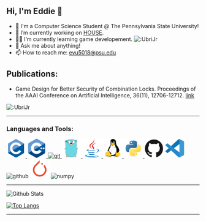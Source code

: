 ## Hi, I'm Eddie 👋 
- :brain: I'm a Computer Science Student @ The Pennsylvania State University! 
- 🔭 I’m currently working on [HOUSE](https://github.com/UbriJr/HOUSE).
- :surfing_man: I’m currently learning game developement.                          ![:UbriJr](https://count.getloli.com/get/@:UbriJr?theme=moebooru)
- 💬 Ask me about anything!
- 📫 How to reach me: evu5018@psu.edu

## Publications:
- Game Design for Better Security of Combination Locks. Proceedings of the AAAI Conference on Artificial Intelligence, 36(11), 12706-12712. [link](https://doi.org/10.1609/aaai.v36i11.21547)

![:UbriJr](https://count.getloli.com/get/@:UbriJr?theme=moebooru)
***

### Languages and Tools:
<a href="https://www.cprogramming.com/" target="_blank"> <img src="https://raw.githubusercontent.com/devicons/devicon/master/icons/c/c-original.svg" alt="c" width="50" height="50"/> </a> <a href="https://www.w3schools.com/cpp/" target="_blank"> <img src="https://raw.githubusercontent.com/devicons/devicon/master/icons/cplusplus/cplusplus-original.svg" alt="cplusplus" width="50" height="50"/> </a> <a href="https://git-scm.com/" target="_blank"> <img src="https://www.vectorlogo.zone/logos/git-scm/git-scm-icon.svg" alt="git" width="50" height="50"/> </a> <a href="https://golang.org" target="_blank"> <img src="https://raw.githubusercontent.com/devicons/devicon/master/icons/go/go-original.svg" alt="go" width="50" height="50"/> </a> <a href="https://www.java.com" target="_blank"> <img src="https://raw.githubusercontent.com/devicons/devicon/master/icons/java/java-original.svg" alt="java" width="50" height="50"/> </a> <a href="https://www.linux.org/" target="_blank"> <img src="https://raw.githubusercontent.com/devicons/devicon/master/icons/linux/linux-original.svg" alt="linux" width="50" height="50"/> </a> <a href="https://www.python.org" target="_blank"> <img src="https://raw.githubusercontent.com/devicons/devicon/master/icons/python/python-original.svg" alt="python" width="50" height="50"/> </a> <img src = "https://github.com/devicons/devicon/blob/master/icons/github/github-original.svg" alt = "github" width="50" height="50"/> <img src ="https://github.com/devicons/devicon/blob/master/icons/vscode/vscode-original.svg" alt = "github" width="50" height="50"/> <img src ="https://opencv.org/wp-content/uploads/2020/07/OpenCV_logo_no_text-1.svg" alt = "github" width="50" height="50"/> <img src ="https://github.com/UbriJr/UbriJr/blob/main/assets/torch-removebg-preview.png" alt = "pytorch" width="50" height="50"/>
<img src ="https://github.com/numpy/numpy/blob/main/branding/logo/logomark/numpylogoicon.svg" alt = "numpy" width="50" height="50"/>
***
![Github Stats](https://github-readme-stats.vercel.app/api?username=UbriJr&theme=default&show_icons=true&count_private=true&hide=issues,contribs)


[![Top Langs](https://github-readme-stats.vercel.app/api/top-langs/?username=UbriJr&layout=compact)](https://github.com/UbriJr/github-readme-stats)
***
<!--
**UbriJr/UbriJr** is a ✨ _special_ ✨ repository because its `README.md` (this file) appears on your GitHub profile.

Here are some ideas to get you started:

- 🔭 I’m currently working on ...
- 🌱 I’m currently learning ...
- 👯 I’m looking to collaborate on ...
- 🤔 I’m looking for help with ...
- 💬 Ask me about ...
- 📫 How to reach me: ...
- 😄 Pronouns: ...
- ⚡ Fun fact: ...
-->
